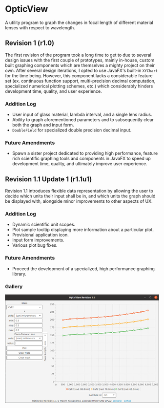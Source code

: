 # OpticView

A utility program to graph the changes in focal
length of different material lenses with respect
to wavelength.




## Revision 1 (r1.0)

The first revision of the program took a long time
to get to due to several design issues with the
first couple of prototypes, mainly in-house, custom
built graphing components which are themselves
a mighty project on their own. After several design
iterations, I opted to use JavaFX's built-in
`XYChart` for the time being. However, this component
lacks a considerable feature set (ex. continuous
function support, multi-precision decimal computation,
specialized numerical plotting schemes, etc.) which
considerably hinders development time, quality, and
user experience.

### Addition Log

- User input of glass material, lambda interval, and
a single lens radius.
- Ability to graph aforementioned parameters and to
subsequently clear both the graph and input form.
- `DoubleField` for specialized double precision
decimal input.

### Future Amendments

- Spawn a sister project dedicated to providing high
performance, feature rich scientific graphing
tools and components in JavaFX to speed up development
time, quality, and ultimately improve user experience.




## Revision 1.1 Update 1 (r1.1u1)

Revision 1.1 introduces flexible data representation
by allowing the user to decide which units their input
shall be in, and which units the graph should be
displayed with, alongside minor improvements to other
aspects of UX.

### Addition Log

- Dynamic scientific unit scopes.
- Plot sample tooltip displaying more information about
a particular plot.
- Provisional application icon.
- Input form improvements.
- Various plot bug fixes.

### Future Amendments

- Proceed the development of a specialized, high performance
graphing library.

### Gallery

![](readme/opticview-r1.1u1.png)
